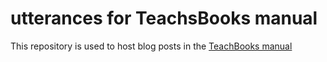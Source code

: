 # utterances for TeachsBooks manual

This repository is used to host blog posts in the [TeachBooks manual](https://teachbooks.tudelft.nl/jupyter-book-manual/intro.html)
